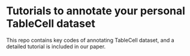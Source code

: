 # Tutorials to annotate your personal TableCell dataset

This repo contains key codes of annotating TableCell dataset, and a detailed tutorial is included in our paper.